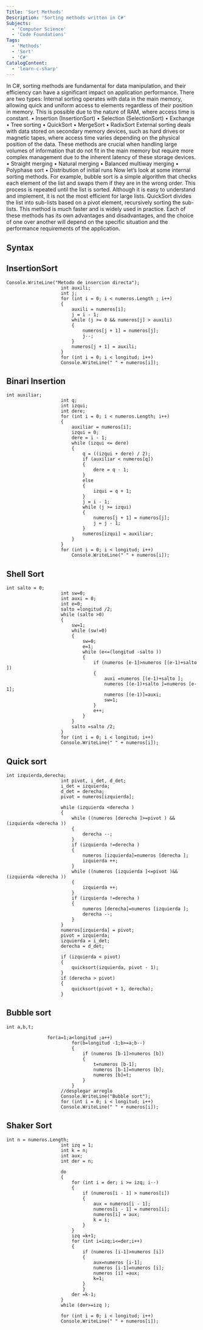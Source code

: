 ```yaml
---
Title: 'Sort Methods'
Description: 'Sorting methods written in C#'
Subjects:
  - 'Computer Science'
  - 'Code Foundations'
Tags:
  - 'Methods'
  - 'Sort'
  - 'C#'
CatalogContent:
  - 'learn-c-sharp' 
---
```


In C#, sorting methods are fundamental for data manipulation, and their efficiency can have a significant impact on application performance.
There are two types:
Internal sorting operates with data in the main memory, allowing quick and uniform access to elements regardless of their position in memory. This is possible due to the nature of RAM, where access time is constant.
•	Insertion (InsertionSort)
•	Selection (SelectionSort)
•	Exchange
•	Tree sorting
•	QuickSort
•	MergeSort
•	RadixSort
External sorting deals with data stored on secondary memory devices, such as hard drives or magnetic tapes, where access time varies depending on the physical position of the data. These methods are crucial when handling large volumes of information that do not fit in the main memory but require more complex management due to the inherent latency of these storage devices.
•	Straight merging
•	Natural merging
•	Balanced multiway merging
•	Polyphase sort
•	Distribution of initial runs
Now let’s look at some internal sorting methods. For example, bubble sort is a simple algorithm that checks each element of the list and swaps them if they are in the wrong order. This process is repeated until the list is sorted. Although it is easy to understand and implement, it is not the most efficient for large lists.
QuickSort divides the list into sub-lists based on a pivot element, recursively sorting the sub-lists. This method is much faster and is widely used in practice. Each of these methods has its own advantages and disadvantages, and the choice of one over another will depend on the specific situation and the performance requirements of the application.

## Syntax

## InsertionSort
```
Console.WriteLine("Metodo de insercion directa");
                    int auxili;
                    int j;
                    for (int i = 0; i < numeros.Length ; i++)
                    {
                        auxili = numeros[i];
                        j = i - 1;
                        while (j >= 0 && numeros[j] > auxili)
                        {
                            numeros[j + 1] = numeros[j];
                            j--;
                        }
                        numeros[j + 1] = auxili;
                    }
                    for (int i = 0; i < longitud; i++)
                    Console.WriteLine(" " + numeros[i]);

```
## Binari Insertion
```
int auxiliar;
                    int q;
                    int izqui;
                    int dere;
                    for (int i = 0; i < numeros.Length; i++)
                    {
                        auxiliar = numeros[i];
                        izqui = 0;
                        dere = i - 1;
                        while (izqui <= dere)
                        {
                            q = ((izqui + dere) / 2);
                            if (auxiliar < numeros[q])
                            {
                                dere = q - 1;
                            }
                            else
                            {
                                izqui = q + 1;
                            }
                            j = i - 1;
                            while (j >= izqui)
                            {
                                numeros[j + 1] = numeros[j];
                                j = j - 1;
                            }
                            numeros[izqui] = auxiliar;
                        }
                    }
                    for (int i = 0; i < longitud; i++)
                        Console.WriteLine(" " + numeros[i]);
```
## Shell Sort
```
int salto = 0;
                    int sw=0;
                    int auxi = 0;
                    int e=0;
                    salto =longitud /2;
                    while (salto >0)
                    {
                        sw=1;
                        while (sw!=0)
                        {
                            sw=0;
                            e=1;
                            while (e<=(longitud -salto ))
                            {
                                if (numeros [e-1]>numeros [(e-1)+salto ])
                                {
                                    auxi =numeros [(e-1)+salto ];
                                    numeros [(e-1)+salto ]=numeros [e-1];
                                    numeros [(e-1)]=auxi;
                                    sw=1;
                                }
                                e++;
                            }
                        }
                        salto =salto /2;
                    }
                    for (int i = 0; i < longitud; i++)
                    Console.WriteLine(" " + numeros[i]);
```
## Quick sort
```
int izquierda,derecha;
                    int pivot, i_det, d_det;
                    i_det = izquierda;
                    d_det = derecha;
                    pivot = numeros[izquierda];

                    while (izquierda <derecha )
                    {
                        while ((numeros [derecha ]>=pivot ) &&(izquierda <derecha ))
                        {
                            derecha --;
                        }
                        if (izquierda !=derecha )
                        {
                            numeros [izquierda]=numeros [derecha ];
                            izquierda ++;
                        }
                        while ((numeros [izquierda ]<=pivot )&&(izquierda <derecha ))
                        {
                            izquierda ++;
                        }
                        if (izquierda !=derecha )
                        {
                            numeros [derecha]=numeros [izquierda ];
                            derecha --;
                        }
                    }
                    numeros[izquierda] = pivot;
                    pivot = izquierda;
                    izquierda = i_det;
                    derecha = d_det;

                    if (izquierda < pivot)
                    {
                        quicksort(izquierda, pivot - 1);
                    }
                    if (derecha > pivot)
                    {
                        quicksort(pivot + 1, derecha);
                    }

```
## Bubble sort
```
int a,b,t;

               for(a=1;a<longitud ;a++)
                        for(b=longitud -1;b>=a;b--)
                        {
                            if (numeros [b-1]>numeros [b])
                            {
                                t=numeros [b-1];
                                numeros [b-1]=numeros [b];
                                numeros [b]=t;
                            }
                        }
                    //desplegar arreglo
                    Console.WriteLine("Bubble sort");
                    for (int i = 0; i < longitud; i++)
                    Console.WriteLine(" " + numeros[i]);
```
## Shaker Sort 
```
int n = numeros.Length;
                    int izq = 1;
                    int k = n;
                    int aux;
                    int der = n;

                    do
                    {
                        for (int i = der; i >= izq; i--)
                        {
                            if (numeros[i - 1] > numeros[i])
                            {
                                aux = numeros[i - 1];
                                numeros[i - 1] = numeros[i];
                                numeros[i] = aux;
                                k = i;
                            }
                        }
                        izq =k+1;
                        for (int i=izq;i<=der;i++)
                        {
                            if (numeros [i-1]>numeros [i])
                            {
                                aux=numeros [i-1];
                                numeros [i-1]=numeros [i];
                                numeros [i] =aux;
                                k=1;
                            }
                            }
                        der =k-1;
                    }
                    while (der>=izq );
                   
                    for (int i = 0; i < longitud; i++)
                    Console.WriteLine(" " + numeros[i]);
```
